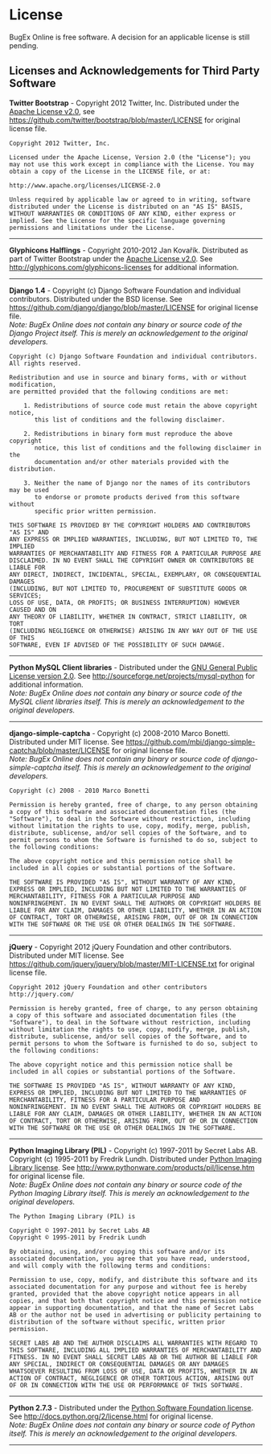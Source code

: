 # License
BugEx Online is free software. A decision for an applicable license is still pending.

## Licenses and Acknowledgements for Third Party Software

**Twitter Bootstrap** - Copyright 2012 Twitter, Inc. Distributed under the [Apache License v2.0](https://www.apache.org/licenses/LICENSE-2.0.html), see https://github.com/twitter/bootstrap/blob/master/LICENSE for original license file.
    
    Copyright 2012 Twitter, Inc.
    
    Licensed under the Apache License, Version 2.0 (the "License"); you may not use this work except in compliance with the License. You may obtain a copy of the License in the LICENSE file, or at:
    
    http://www.apache.org/licenses/LICENSE-2.0
    
    Unless required by applicable law or agreed to in writing, software distributed under the License is distributed on an "AS IS" BASIS, WITHOUT WARRANTIES OR CONDITIONS OF ANY KIND, either express or implied. See the License for the specific language governing permissions and limitations under the License.

- - -

**Glyphicons Halflings** - Copyright 2010-2012 Jan Kovařík. Distributed as part of Twitter Bootstrap under the [Apache License v2.0](https://www.apache.org/licenses/LICENSE-2.0.html). See http://glyphicons.com/glyphicons-licenses for additional information.

- - -

**Django 1.4** - Copyright (c) Django Software Foundation and individual contributors. Distributed under the BSD license. See https://github.com/django/django/blob/master/LICENSE for original license file.  
*Note: BugEx Online does not contain any binary or source code of the Django Project itself. This is merely an acknowledgement to the original developers.*

    Copyright (c) Django Software Foundation and individual contributors.
    All rights reserved.
    
    Redistribution and use in source and binary forms, with or without modification,
    are permitted provided that the following conditions are met:
    
        1. Redistributions of source code must retain the above copyright notice, 
           this list of conditions and the following disclaimer.
        
        2. Redistributions in binary form must reproduce the above copyright 
           notice, this list of conditions and the following disclaimer in the
           documentation and/or other materials provided with the distribution.
    
        3. Neither the name of Django nor the names of its contributors may be used
           to endorse or promote products derived from this software without
           specific prior written permission.
    
    THIS SOFTWARE IS PROVIDED BY THE COPYRIGHT HOLDERS AND CONTRIBUTORS "AS IS" AND
    ANY EXPRESS OR IMPLIED WARRANTIES, INCLUDING, BUT NOT LIMITED TO, THE IMPLIED
    WARRANTIES OF MERCHANTABILITY AND FITNESS FOR A PARTICULAR PURPOSE ARE
    DISCLAIMED. IN NO EVENT SHALL THE COPYRIGHT OWNER OR CONTRIBUTORS BE LIABLE FOR
    ANY DIRECT, INDIRECT, INCIDENTAL, SPECIAL, EXEMPLARY, OR CONSEQUENTIAL DAMAGES
    (INCLUDING, BUT NOT LIMITED TO, PROCUREMENT OF SUBSTITUTE GOODS OR SERVICES;
    LOSS OF USE, DATA, OR PROFITS; OR BUSINESS INTERRUPTION) HOWEVER CAUSED AND ON
    ANY THEORY OF LIABILITY, WHETHER IN CONTRACT, STRICT LIABILITY, OR TORT
    (INCLUDING NEGLIGENCE OR OTHERWISE) ARISING IN ANY WAY OUT OF THE USE OF THIS
    SOFTWARE, EVEN IF ADVISED OF THE POSSIBILITY OF SUCH DAMAGE.

- - -

**Python MySQL Client libraries** - Distributed under the [GNU General Public License version 2.0](https://www.gnu.org/licenses/gpl-2.0.html). See http://sourceforge.net/projects/mysql-python for additional information.  
*Note: BugEx Online does not contain any binary or source code of the MySQL client libraries itself. This is merely an acknowledgement to the original developers.*

- - -

**django-simple-captcha** - Copyright (c) 2008-2010 Marco Bonetti. Distributed under MIT license. See https://github.com/mbi/django-simple-captcha/blob/master/LICENSE for original license file.  
*Note: BugEx Online does not contain any binary or source code of django-simple-captcha itself. This is merely an acknowledgement to the original developers.*

    Copyright (c) 2008 - 2010 Marco Bonetti
    
    Permission is hereby granted, free of charge, to any person obtaining
    a copy of this software and associated documentation files (the
    "Software"), to deal in the Software without restriction, including
    without limitation the rights to use, copy, modify, merge, publish,
    distribute, sublicense, and/or sell copies of the Software, and to
    permit persons to whom the Software is furnished to do so, subject to
    the following conditions:
    
    The above copyright notice and this permission notice shall be
    included in all copies or substantial portions of the Software.
    
    THE SOFTWARE IS PROVIDED "AS IS", WITHOUT WARRANTY OF ANY KIND,
    EXPRESS OR IMPLIED, INCLUDING BUT NOT LIMITED TO THE WARRANTIES OF
    MERCHANTABILITY, FITNESS FOR A PARTICULAR PURPOSE AND
    NONINFRINGEMENT. IN NO EVENT SHALL THE AUTHORS OR COPYRIGHT HOLDERS BE
    LIABLE FOR ANY CLAIM, DAMAGES OR OTHER LIABILITY, WHETHER IN AN ACTION
    OF CONTRACT, TORT OR OTHERWISE, ARISING FROM, OUT OF OR IN CONNECTION
    WITH THE SOFTWARE OR THE USE OR OTHER DEALINGS IN THE SOFTWARE.

- - -

**jQuery** - Copyright 2012 jQuery Foundation and other contributors. Distributed under MIT license. See https://github.com/jquery/jquery/blob/master/MIT-LICENSE.txt for original license file.

    Copyright 2012 jQuery Foundation and other contributors
    http://jquery.com/
    
    Permission is hereby granted, free of charge, to any person obtaining
    a copy of this software and associated documentation files (the
    "Software"), to deal in the Software without restriction, including
    without limitation the rights to use, copy, modify, merge, publish,
    distribute, sublicense, and/or sell copies of the Software, and to
    permit persons to whom the Software is furnished to do so, subject to
    the following conditions:
    
    The above copyright notice and this permission notice shall be
    included in all copies or substantial portions of the Software.
    
    THE SOFTWARE IS PROVIDED "AS IS", WITHOUT WARRANTY OF ANY KIND,
    EXPRESS OR IMPLIED, INCLUDING BUT NOT LIMITED TO THE WARRANTIES OF
    MERCHANTABILITY, FITNESS FOR A PARTICULAR PURPOSE AND
    NONINFRINGEMENT. IN NO EVENT SHALL THE AUTHORS OR COPYRIGHT HOLDERS BE
    LIABLE FOR ANY CLAIM, DAMAGES OR OTHER LIABILITY, WHETHER IN AN ACTION
    OF CONTRACT, TORT OR OTHERWISE, ARISING FROM, OUT OF OR IN CONNECTION
    WITH THE SOFTWARE OR THE USE OR OTHER DEALINGS IN THE SOFTWARE.

- - -

**Python Imaging Library (PIL)** - Copyright (c) 1997-2011 by Secret Labs AB. Copyright (c) 1995-2011 by Fredrik Lundh. Distributed under [Python Imaging Library license](http://www.pythonware.com/products/pil/license.htm). See http://www.pythonware.com/products/pil/license.htm for original license file.  
*Note: BugEx Online does not contain any binary or source code of the Python Imaging Library itself. This is merely an acknowledgement to the original developers.*

    The Python Imaging Library (PIL) is
    
    Copyright © 1997-2011 by Secret Labs AB
    Copyright © 1995-2011 by Fredrik Lundh
    
    By obtaining, using, and/or copying this software and/or its associated documentation, you agree that you have read, understood, and will comply with the following terms and conditions:
    
    Permission to use, copy, modify, and distribute this software and its associated documentation for any purpose and without fee is hereby granted, provided that the above copyright notice appears in all copies, and that both that copyright notice and this permission notice appear in supporting documentation, and that the name of Secret Labs AB or the author not be used in advertising or publicity pertaining to distribution of the software without specific, written prior permission.
    
    SECRET LABS AB AND THE AUTHOR DISCLAIMS ALL WARRANTIES WITH REGARD TO THIS SOFTWARE, INCLUDING ALL IMPLIED WARRANTIES OF MERCHANTABILITY AND FITNESS. IN NO EVENT SHALL SECRET LABS AB OR THE AUTHOR BE LIABLE FOR ANY SPECIAL, INDIRECT OR CONSEQUENTIAL DAMAGES OR ANY DAMAGES WHATSOEVER RESULTING FROM LOSS OF USE, DATA OR PROFITS, WHETHER IN AN ACTION OF CONTRACT, NEGLIGENCE OR OTHER TORTIOUS ACTION, ARISING OUT OF OR IN CONNECTION WITH THE USE OR PERFORMANCE OF THIS SOFTWARE.

- - -

**Python 2.7.3** - Distributed under the [Python Software Foundation license](http://docs.python.org/2/license.html). See http://docs.python.org/2/license.html for original license.  
*Note: BugEx Online does not contain any binary or source code of Python itself. This is merely an acknowledgement to the original developers.*
- - -